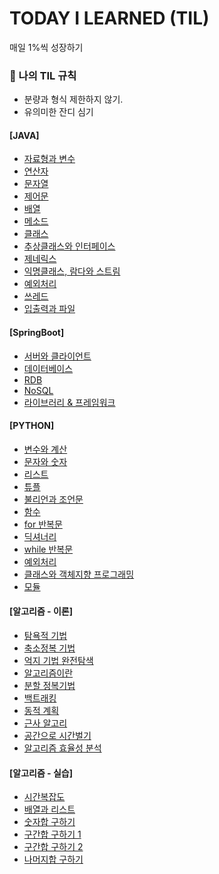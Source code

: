 # TODAY I LEARNED (TIL)

매일 1%씩 성장하기
<div>
  
  ### 🚩  나의 TIL 규칙

  - 분량과 형식 제한하지 않기.
  - 유의미한 잔디 심기


 #### [JAVA]
 * [자료형과 변수](https://github.com/Joo-Veloper/TIL/tree/main/JAVA/chapter01)
 * [연산자](https://github.com/Joo-Veloper/TIL/tree/main/JAVA/chapter02)
 * [문자열](https://github.com/Joo-Veloper/TIL/tree/main/JAVA/chapter_03)
 * [제어문](https://github.com/Joo-Veloper/TIL/tree/main/JAVA/chapter_04)
 * [배열](https://github.com/Joo-Veloper/TIL/tree/main/JAVA/chapter_05)
 * [메소드](https://github.com/Joo-Veloper/TIL/tree/main/JAVA/chapter_06)
 * [클래스](https://github.com/Joo-Veloper/TIL/tree/main/JAVA/chapter_07)
 * [추상클래스와 인터페이스](https://github.com/Joo-Veloper/TIL/tree/main/JAVA/chapter_08)
 * [제네릭스](https://github.com/Joo-Veloper/TIL/tree/main/JAVA/chapter_09)
 * [익명클래스, 람다와 스트림](https://github.com/Joo-Veloper/TIL/tree/main/JAVA/chapter_10)
 * [예외처리](https://github.com/Joo-Veloper/TIL/tree/main/JAVA/chapter_11)
 * [쓰레드](https://github.com/Joo-Veloper/TIL/tree/main/JAVA/chapter_12)
 * [입출력과 파일](https://github.com/Joo-Veloper/TIL/tree/main/JAVA/chapter_13)




 #### [SpringBoot]
 * [서버와 클라이언트](https://github.com/Joo-Veloper/TIL/blob/main/SpringBoot/%EC%84%9C%EB%B2%84%EC%99%80%20%ED%81%B4%EB%9D%BC%EC%9D%B4%EC%96%B8%ED%8A%B8.md)
 * [데이터베이스](https://github.com/Joo-Veloper/TIL/blob/main/SpringBoot/%EB%8D%B0%EC%9D%B4%ED%84%B0%EB%B2%A0%EC%9D%B4%EC%8A%A4.md)
 * [RDB](https://github.com/Joo-Veloper/TIL/blob/main/SpringBoot/RDB.md)
 * [NoSQL](https://github.com/Joo-Veloper/TIL/blob/main/SpringBoot/NoSQL.md)
 * [라이브러리 & 프레임워크](https://github.com/Joo-Veloper/TIL/blob/main/SpringBoot/%EB%9D%BC%EC%9D%B4%EB%B8%8C%EB%9F%AC%EB%A6%AC%26%20%ED%94%84%EB%A0%88%EC%9E%84%EC%9B%8C%ED%81%AC.md)

  

 #### [PYTHON]
 * [변수와 계산](https://github.com/Joo-Veloper/TIL/tree/main/Python/programmers_school/part_02)
 * [문자와 숫자](https://github.com/Joo-Veloper/TIL/tree/main/Python/programmers_school/part_03)
 * [리스트](https://github.com/Joo-Veloper/TIL/tree/main/Python/programmers_school/part_04)
 * [튜플](https://github.com/Joo-Veloper/TIL/tree/main/Python/programmers_school/part_05)
 * [불리언과 조언문](https://github.com/Joo-Veloper/TIL/tree/main/Python/programmers_school/part_06)
 * [함수](https://github.com/Joo-Veloper/TIL/tree/main/Python/programmers_school/part_07)
 * [for 반복문](https://github.com/Joo-Veloper/TIL/tree/main/Python/programmers_school/part_08)
 * [딕셔너리](https://github.com/Joo-Veloper/TIL/tree/main/Python/programmers_school/part_09)
 * [while 반복문](https://github.com/Joo-Veloper/TIL/tree/main/Python/programmers_school/part_10)
 * [예외처리](https://github.com/Joo-Veloper/TIL/tree/main/Python/programmers_school/part_11)
 * [클래스와 객체지향 프로그래밍](https://github.com/Joo-Veloper/TIL/tree/main/Python/programmers_school/part_12)
 * [모듈](https://github.com/Joo-Veloper/TIL/tree/main/Python/programmers_school/part_13)



 #### [알고리즘 - 이론]
  * [탐욕적 기법](https://github.com/Joo-Veloper/TIL/blob/main/Algorithm/%EC%95%8C%EA%B3%A0%EB%A6%AC%EC%A6%98/%EC%9D%B4%EB%A1%A0/%ED%83%90%EC%9A%95%EC%A0%81%20%EA%B8%B0%EB%B2%95.md)
  * [축소정복 기법](https://github.com/Joo-Veloper/TIL/blob/main/Algorithm/%EC%95%8C%EA%B3%A0%EB%A6%AC%EC%A6%98/%EC%9D%B4%EB%A1%A0/%EC%B6%95%EC%86%8C%20%EC%A0%95%EB%B3%B5%20%EA%B8%B0%EB%B2%95.md)
  * [억지 기법 완전탐색](https://github.com/Joo-Veloper/TIL/blob/main/Algorithm/%EC%95%8C%EA%B3%A0%EB%A6%AC%EC%A6%98/%EC%9D%B4%EB%A1%A0/%EC%96%B5%EC%A7%80%20%EA%B8%B0%EB%B2%95%EA%B3%BC%20%EC%99%84%EC%A0%84%20%ED%83%90%EC%83%89.md)
  * [알고리즘이란](https://github.com/Joo-Veloper/TIL/blob/main/Algorithm/%EC%95%8C%EA%B3%A0%EB%A6%AC%EC%A6%98/%EC%9D%B4%EB%A1%A0/%EC%95%8C%EA%B3%A0%EB%A6%AC%EC%A6%98%EB%9E%80.md)
  * [분할 정복기법](https://github.com/Joo-Veloper/TIL/blob/main/Algorithm/%EC%95%8C%EA%B3%A0%EB%A6%AC%EC%A6%98/%EC%9D%B4%EB%A1%A0/%EB%B6%84%ED%95%A0%EC%A0%95%EB%B3%B5%EA%B8%B0%EB%B2%95.md)
  * [백트래킹](https://github.com/Joo-Veloper/TIL/blob/main/Algorithm/%EC%95%8C%EA%B3%A0%EB%A6%AC%EC%A6%98/%EC%9D%B4%EB%A1%A0/%EB%B0%B1%ED%8A%B8%EB%9E%98%ED%82%B9.md)
  * [동적 계획](https://github.com/Joo-Veloper/TIL/blob/main/Algorithm/%EC%95%8C%EA%B3%A0%EB%A6%AC%EC%A6%98/%EC%9D%B4%EB%A1%A0/%EB%8F%99%EC%A0%81%20%EA%B3%84%ED%9A%8D%EB%B2%95.md)
  * [근사 알고리](https://github.com/Joo-Veloper/TIL/blob/main/Algorithm/%EC%95%8C%EA%B3%A0%EB%A6%AC%EC%A6%98/%EC%9D%B4%EB%A1%A0/%EA%B7%BC%EC%82%AC%20%EC%95%8C%EA%B3%A0%EB%A6%AC%EC%A6%98.md)
  * [공간으로 시간벌기](https://github.com/Joo-Veloper/TIL/blob/main/Algorithm/%EC%95%8C%EA%B3%A0%EB%A6%AC%EC%A6%98/%EC%9D%B4%EB%A1%A0/%EA%B3%B5%EA%B0%84%EC%9C%BC%EB%A1%9C%20%EC%8B%9C%EA%B0%84%EB%B2%8C%EA%B8%B0.md)
  * [알고리즘 효율성 분석](https://github.com/Joo-Veloper/TIL/blob/main/Algorithm/%EC%95%8C%EA%B3%A0%EB%A6%AC%EC%A6%98/%EC%9D%B4%EB%A1%A0/%EC%95%8C%EA%B3%A0%EB%A6%AC%EC%A6%98%20%ED%9A%A8%EC%9C%A8%EC%84%B1%20%EB%B6%84%EC%84%9D.md)

  #### [알고리즘 - 실습]
  * [시간복잡도](https://github.com/Joo-Veloper/TIL/blob/main/Algorithm/%EC%95%8C%EA%B3%A0%EB%A6%AC%EC%A6%98/%EC%8B%A4%EC%8A%B5/00.%20%EC%8B%9C%EA%B0%84%EB%B3%B5%EC%9E%A1%EB%8F%84.md)
  * [배열과 리스트](https://github.com/Joo-Veloper/TIL/blob/main/Algorithm/%EC%95%8C%EA%B3%A0%EB%A6%AC%EC%A6%98/%EC%8B%A4%EC%8A%B5/01.%20%EB%B0%B0%EC%97%B4%EA%B3%BC%20%EB%A6%AC%EC%8A%A4%ED%8A%B8.md)
  * [숫자합 구하기](https://github.com/Joo-Veloper/TIL/blob/main/Algorithm/%EC%95%8C%EA%B3%A0%EB%A6%AC%EC%A6%98/%EC%8B%A4%EC%8A%B5/02.%20%EC%88%AB%EC%9E%90%20%EA%B5%AC%ED%95%98%EA%B8%B0.md)
  * [구간합 구하기 1](https://github.com/Joo-Veloper/TIL/blob/main/Algorithm/%EC%95%8C%EA%B3%A0%EB%A6%AC%EC%A6%98/%EC%8B%A4%EC%8A%B5/03.%20%EA%B5%AC%EA%B0%84%ED%95%A9.md)
  * [구간합 구하기 2](https://github.com/Joo-Veloper/TIL/blob/main/Algorithm/%EC%95%8C%EA%B3%A0%EB%A6%AC%EC%A6%98/%EC%8B%A4%EC%8A%B5/02.%20%EC%88%AB%EC%9E%90%20%EA%B5%AC%ED%95%98%EA%B8%B0.md)
  * [나머지합 구하기](https://github.com/Joo-Veloper/TIL/blob/main/Algorithm/%EC%95%8C%EA%B3%A0%EB%A6%AC%EC%A6%98/%EC%8B%A4%EC%8A%B5/04.%20%EB%82%98%EB%A8%B8%EC%A7%80%ED%95%A9%EA%B5%AC%ED%95%98%EA%B8%B0.md)
    
</div>


